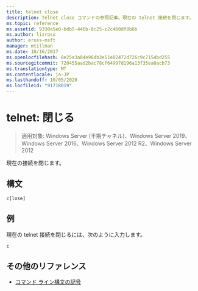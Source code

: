 ```yaml
---
title: telnet close
description: Telnet close コマンドの参照記事。現在の telnet 接続を閉じます。
ms.topic: reference
ms.assetid: 9330a5e0-bdb5-446b-8c25-c2c460df8b6b
ms.author: lizross
author: eross-msft
manager: mtillman
ms.date: 10/16/2017
ms.openlocfilehash: 8e25a3a84e96db3e51e02472d726c9c7154bd255
ms.sourcegitcommit: 720455aad2bac78cf64997d196a13f35ea0acb73
ms.translationtype: MT
ms.contentlocale: ja-JP
ms.lasthandoff: 10/05/2020
ms.locfileid: "91718019"
---
```

# <a name="telnet-close"></a>telnet: 閉じる

> 適用対象: Windows Server (半期チャネル)、Windows Server 2019、Windows Server 2016、Windows Server 2012 R2、Windows Server 2012

現在の接続を閉じます。

## <a name="syntax"></a>構文

```
c[lose]
```

## <a name="examples"></a>例

現在の telnet 接続を閉じるには、次のように入力します。

```
c
```

## <a name="additional-references"></a>その他のリファレンス

- [コマンド ライン構文の記号](command-line-syntax-key.md)
